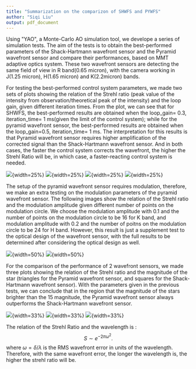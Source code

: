```yaml
---
title: "Summarization on the comparizon of SHWFS and PYWFS"
author: "Siqi Liu"
output: pdf_document
---
```

Using "YAO", a Monte-Carlo AO simulation tool, we develope a series of simulation tests.  The aim of the tests is to obtain the best-performed parameters of the Shack-Hartmann wavefront sensor and the Pyramid wavefront sensor and compare their performances, based on MMT adaptive optics system.  These two wavefront sensors are detecting the same field of view in R band(0.65 micron), with the camera working in J(1.25 micron), H(1.65 micron) and K(2.2micron) bands.

For testing the best-performed control system parameters, we made two sets of plots showing the relation of the Strehl ratio (peak value of the intensity from observation/theoretical peak of the intensity) and the loop gain, given different iteration times.  From the plot, we can see that for SHWFS, the best-performed results are obtained when the loop_gain= 0.3, iteration_time= 1 ms(given the limit of the control system); while for the pyramid wavefront sensor, the best-performed results are obtained when the loop_gain=0.5, iteration_time= 1 ms. The interpretation for this results is that Pyramid wavefront sensor requires higher amplification of the corrected signal than the Shack-Hartmann wavefront sensor. And in both cases, the faster the control system corrects the wavefront, the higher the Strehl Ratio will be, in which case, a faster-reacting control system is needed.

![](SHWFS_gain_ittime_1650.png){width=25%}
![](SHWFS_gain_ittime_2200.png){width=25%}
![](PYWFS_gain_ittime_1650.png){width=25%}
![](PYWFS_gain_ittime_2200.png){width=25%}


The setup of the pyramid wavefront sensor requires modulation, therefore, we make an extra testing on the modulation parameters of the pyramid wavefront sensor. The following images show the relation of the Strehl ratio and the modulation amplitude given different number of points on the modulation circle.  We choose the modulation amplitude with 0.1 and the number of points on the modulation circle to be 16 for K band, and modulation amplitude with 0.2 and the number of poitns on the modulation circle to be 24 for H band.  However, this result is just a supplement test to the optical design of the wavefront sensor, with the full results to be determined after considering the optical design as well.

![](PYWFS_Modulation_amp_pnts_1650.png){width=50%}
![](PYW_Modulation_amp_pnts_2200.png){width=50%}

For the comparison of the performance of 2 wavefront sensors, we made three plots showing the relation of the Strehl ratio and the magnitude of the star (triangles for the Pyramid wavefront sensor, and squares for the Shack-Hartmann wavefront sensor).  With the parameters given in the previous tests, we can conclude that in the region that the magnitude of the stars brighter than the 15 magnitude, the Pyramid wavefront sensor always outperforms the Shack-Hartmann wavefront sensor.

![](Jband_mag_fixed.png){width=33%}
![](Hband_mag_fixed.png){width=33%}
![](Kband_mag_fixed.png){width=33%}

The relation of the Strehl Ratio and the wavelength is :
$$  S \sim e^{-2\pi\omega^2}. $$
where $\omega = \delta/\lambda$ is the RMS wavefront error in units of the wavelength. Therefore, with the same wavefront error, the longer the wavelength is, the higher the strehl ratio will be.



